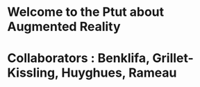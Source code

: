 # Welcome to the Ptut about Augmented Reality
# Collaborators : Benklifa, Grillet-Kissling, Huyghues, Rameau
